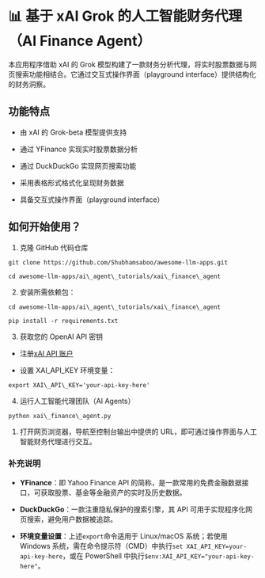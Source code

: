 # 📊 基于 xAI Grok 的人工智能财务代理（AI Finance Agent）

本应用程序借助 xAI 的 Grok 模型构建了一款财务分析代理，将实时股票数据与网页搜索功能相结合。它通过交互式操作界面（playground interface）提供结构化的财务洞察。

## 功能特点

* 由 xAI 的 Grok-beta 模型提供支持

* 通过 YFinance 实现实时股票数据分析

* 通过 DuckDuckGo 实现网页搜索功能

* 采用表格形式格式化呈现财务数据

* 具备交互式操作界面（playground interface）

## 如何开始使用？

1. 克隆 GitHub 代码仓库

```
git clone https://github.com/Shubhamsaboo/awesome-llm-apps.git

cd awesome-llm-apps/ai\_agent\_tutorials/xai\_finance\_agent
```

2. 安装所需依赖包：

```
cd awesome-llm-apps/ai\_agent\_tutorials/xai\_finance\_agent

pip install -r requirements.txt
```

3. 获取您的 OpenAI API 密钥

* 注册[xAI API 账户](https://console.x.ai/)

* 设置 XAI\_API\_KEY 环境变量：

```
export XAI\_API\_KEY='your-api-key-here'
```

4. 运行人工智能代理团队（AI Agents）

```
python xai\_finance\_agent.py
```

1. 打开网页浏览器，导航至控制台输出中提供的 URL，即可通过操作界面与人工智能财务代理进行交互。

### 补充说明

* **YFinance**：即 Yahoo Finance API 的简称，是一款常用的免费金融数据接口，可获取股票、基金等金融资产的实时及历史数据。

* **DuckDuckGo**：一款注重隐私保护的搜索引擎，其 API 可用于实现程序化网页搜索，避免用户数据被追踪。

* **环境变量设置**：上述`export`命令适用于 Linux/macOS 系统；若使用 Windows 系统，需在命令提示符（CMD）中执行`set XAI_API_KEY=your-api-key-here`，或在 PowerShell 中执行`$env:XAI_API_KEY="your-api-key-here"`。
